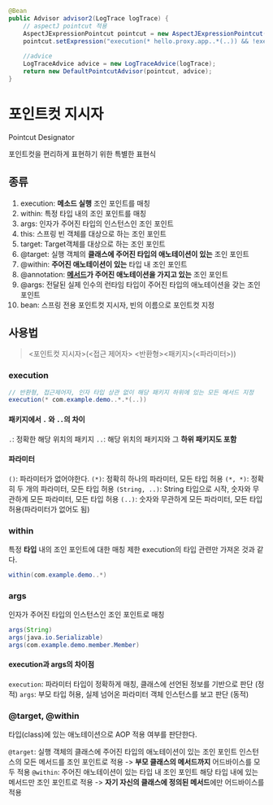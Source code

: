 
```java
@Bean  
public Advisor advisor2(LogTrace logTrace) {  
    // aspectJ pointcut 적용  
    AspectJExpressionPointcut pointcut = new AspectJExpressionPointcut();  
    pointcut.setExpression("execution(* hello.proxy.app..*(..)) && !execution(* hello.proxy.app..noLog(..))");  
  
    //advice  
    LogTraceAdvice advice = new LogTraceAdvice(logTrace);  
    return new DefaultPointcutAdvisor(pointcut, advice);  
}
```

# 포인트컷 지시자
Pointcut Designator

포인트컷을 편리하게 표현하기 위한 특별한 표현식

## 종류

1. execution: **메소드 실행** 조인 포인트를 매칭
2. within: 특정 타입 내의 조인 포인트를 매칭
3. args: 인자가 주어진 타입의 인스턴스인 조인 포인트
4. this: 스프링 빈 객체를 대상으로 하는 조인 포인트
5. target: Target객체를 대상으로 하는 조인 포인트
6. @target: 실행 객체의 **클래스에 주어진 타입의 애노테이션이 있는** 조인 포인트
7. @within: **주어진 애노테이션이 있는** 타입 내 조인 포인트
8. @annotation: **<U>메서드</U>가 주어진 애노테이션을 가지고 있는** 조인 포인트
10. @args: 전달된 실제 인수의 런타임 타입이 주어진 타입의 애노테이션을 갖는 조인 포인트
11. bean: 스프링 전용 포인트컷 지시자, 빈의 이름으로 포인트컷 지정

## 사용법

> <포인트컷 지시자>(<접근 제어자> <반환형><패키지>(<파라미터>))
### execution

```java
// 반환형, 접근제어자, 인자 타입 상관 없이 해당 패키지 하위에 있는 모든 메서드 지정
execution(* com.example.demo..*.*(..))
```

#### 패키지에서 `.` 와 `..`의 차이
`.`: 정확한 해당 위치의 패키지
`..`: 해당 위치의 패키지와 그 **하위 패키지도 포함**
#### 파라미터
`()`: 파라미터가 없어야한다.
`(*)`: 정확히 하나의 파라미터, 모든 타입 허용
`(*, *)`: 정확히 두 개의 파라미터, 모든 타입 허용
`(String, ..)`: String 타입으로 시작, 숫자와 무관하게 모든 파라미터, 모든 타입 허용
`(..)`: 숫자와 무관하게 모든 파라미터, 모든 타입 허용(파라미터가 없어도 됨)

### within
특정 **타입** 내의 조인 포인트에 대한 매칭 제한
execution의 타입 관련만 가져온 것과 같다.

```java
within(com.example.demo..*)
```

### args
인자가 주어진 타입의 인스턴스인 조인 포인트로 매칭

```java
args(String)
args(java.io.Serializable)
args(com.example.demo.member.Member)
```
#### execution과 args의 차이점
`execution`: 파라미터 타입이 정확하게 매칭, 클래스에 선언된 정보를 기반으로 판단 (정적)
`args`: 부모 타입 허용, 실제 넘어온 파라미터 객체 인스턴스를 보고 판단 (동적)

### @target, @within
타입(class)에 있는 애노테이션으로 AOP 적용 여부를 판단한다.

`@target`: 실행 객체의 클래스에 주어진 타입의 애노테이션이 있는 조인 포인트
	인스턴스의 모든 메서드를 조인 포인트로 적용
	-> **부모 클래스의 메서드까지** 어드바이스를 모두 적용
`@within`: 주어진 애노테이션이 있는 타입 내 조인 포인트
	해당 타입 내에 있는 메서드만 조인 포인트로 적용
	-> **자기 자신의 클래스에 정의된 메서드**에만 어드바이스를 적용

